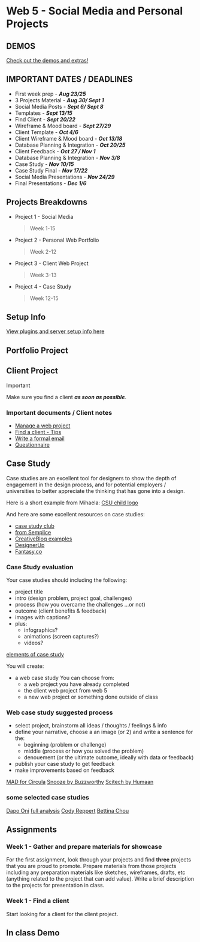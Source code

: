 # Web 5 - Social Media and Personal Projects

## DEMOS

[Check out the demos and extras!](demos/README.md)

## IMPORTANT DATES / DEADLINES

- First week prep - **_Aug 23/25_**
- 3 Projects Material - **_Aug 30/ Sept 1_**
- Social Media Posts - **_Sept 6/ Sept 8_**
- Templates - **_Sept 13/15_**
- Find Client - **_Sept 20/22_**
- Wireframe & Mood board - **_Sept 27/29_**
- Client Template - **_Oct 4/6_**
- Client Wireframe & Mood board - **_Oct 13/18_**
- Database Planning & Integration - **_Oct 20/25_**
- Client Feedback - **_Oct 27 / Nov 1_**
- Database Planning & Integration - **_Nov 3/8_**
- Case Study - **_Nov 10/15_**
- Case Study Final - **_Nov 17/22_**
- Social Media Presentations - **_Nov 24/29_**
- Final Presentations - **_Dec 1/6_**

## Projects Breakdowns

- Project 1 - Social Media
  > Week 1-15
- Project 2 - Personal Web Portfolio
  > Week 2-12
- Project 3 - Client Web Project
  > Week 3-13
- Project 4 - Case Study
  > Week 12-15

## Setup Info

[View plugins and server setup info here](notes/micromedia-server-setup.md)

## Portfolio Project

## Client Project

> [!IMPORTANT]
> Make sure you find a client **_as soon as possible_**.

### Important documents / Client notes

- [Manage a web project](notes/manage-a-web-project.md)
- [Find a client - Tips](notes/find-potential-clients.md)
- [Write a formal email](notes/how-to-write-a-formal-email.md)
- [Questionnaire](notes/webdesign-questionaire.md)

## Case Study

Case studies are an excellent tool for designers to show the depth of engagement in the design process, and for potential employers / universities to better appreciate the thinking that has gone into a design.

Here is a short example from Mihaela: [CSU child logo](http://www.emiha.com/csu-childrenLogo.html)

And here are some excellent resources on case studies:

- [case study club](https://www.casestudy.club/journal/ux-designer-portfolio)
- [from Semplice](https://www.semplice.com/how-to-write-case-studies-for-your-portfolio)
- [CreativeBloq examples](https://www.creativebloq.com/advice/write-engaging-case-studies-for-your-portfolio)
- [DesignerUp](https://designerup.co/blog/10-exceptional-product-design-portfolios-with-case-study-breakdowns/)
- [Fantasy.co](https://fantasy.co/)

### Case Study evaluation

Your case studies should including the following:

- project title
- intro (design problem, project goal, challenges)
- process (how you overcame the challenges ...or not)
- outcome (client benefits & feedback)
- images with captions?
- plus:
  - infographics?
  - animations (screen captures?)
  - videos?

[elements of case study](notes/elements-of-a-case-study.md)

You will create:

- a web case study You can choose from:
  - a web project you have already completed
  - the client web project from web 5
  - a new web project or something done outside of class

### Web case study suggested process

- select project, brainstorm all ideas / thoughts / feelings & info
- define your narrative, choose a an image (or 2) and write a sentence for the:
  - beginning (problem or challenge)
  - middle (process or how you solved the problem)
  - denouement (or the ultimate outcome, ideally with data or feedback)
- publish your case study to get feedback
- make improvements based on feedback

[MAD for Circula](https://www.mad.ac/work/circula/)
[Snooze by Buzzworthy](http://buzzworthystudio.com/project-snooze)
[Scitech by Humaan](https://humaan.com/case-study/scitech/)

### some selected case studies

[Dapo Oni](https://dapo.ooo/Lucid-Dreaming-Study)
[full analysis](https://medium.com/@dapooni/lucid-dreaming-connections-to-mindfulness-creativity-1914e939a682)
[Cody Reppert](https://www.codyreppert.com/seedly)
[Bettina Chou](https://bettinachou.com/)

## Assignments

### Week 1 - Gather and prepare materials for showcase

For the first assignment, look through your projects and find **three** projects that you are proud to promote. Prepare materials from those projects including any preparation materials like sketches, wireframes, drafts, etc (anything related to the project that can add value). Write a brief description to the projects for presentation in class.

### Week 1 - Find a client

Start looking for a client for the client project.

<!-- 

### Week 2- Introduction page & Social Media Posts

For next week, you will create a simple (single) landing page as an introduction about yourself (for Natalia's class) and three (3) social media posts on 3 different projects you worked on.

Do not overcomplicate things for your landing page. Keep it simple and responsive (mobile first). For the social media posts, you should gather some material and / or screenshots (You will need them for your personal portfolio later in the semester). Keep your resources as high resolution as possible, we will revisit resizing for web again later.

**Remember, most important thing is to be creative about your presentation!**

### Week 3 - Portfolio template structure and ideas

For next week, bring ideas for your portfolio template: how do you want one of your portfolio template pages to look? Bring material and ideas for structuring a template in class. -->

## In class Demo

<!-- ### Week 1 - Anatomy of a website

We will break down different parts of a website and this is our workflow this semester:

- Requirements
- Structure

### Week 2 - Structuring a page

We will look at how to break down requirements and structure a page by proper semantic tags and also responsive styling by thinking mobile first.

- Demo Section 1
- Demo Section 2

### Week 3 - Clients

We will look at how to find clients, what to ask, how to ask it and practice structuring html with your portfolio template. -->
